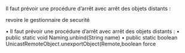 
Il faut prévoir une procédure d’arrêt avec arrêt des
objets distants :

revoire le gestionnaire de securité

• Il faut prévoir une procédure d’arrêt avec arrêt des objets distants :
• public static void Naming.unbind(String name)
• public static boolean UnicastRemoteObject.unexportObject(Remote,boolean force